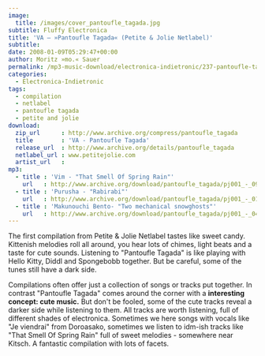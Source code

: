 ```yaml
---
image:
  title: /images/cover_pantoufle_tagada.jpg
subtitle: Fluffy Electronica
title: 'VA – »Pantoufle Tagada« (Petite & Jolie Netlabel)'
subtitle: 
date: 2008-01-09T05:29:47+00:00
author: Moritz »mo.« Sauer
permalink: /mp3-music-download/electronica-indietronic/237-pantoufle-tagada-petite-jolie-netlabel
categories:
  - Electronica-Indietronic
tags:
  - compilation
  - netlabel
  - pantoufle tagada
  - petite and jolie
download:
  zip_url      : http://www.archive.org/compress/pantoufle_tagada
  title        : 'VA - Pantoufle Tagada'
  release_url  : http://www.archive.org/details/pantoufle_tagada
  netlabel_url : www.petitejolie.com
  artist_url   : 
mp3:
  - title : 'Vim - "That Smell Of Spring Rain"'
    url   : http://www.archive.org/download/pantoufle_tagada/pj001_-_09_-_Vim_-_That_Smell_of_Spring_Rain.mp3
  - title : 'Purusha - "Rabirabi"'
    url   : http://www.archive.org/download/pantoufle_tagada/pj001_-_01_-_Purusha_-_Rabirabi.mp3
  - title : 'Makunouchi Bento- "Two mechanical snowghosts"'
    url   : http://www.archive.org/download/pantoufle_tagada/pj001_-_04_-_makunouchi_bento_-_two_mechanical_snowghosts.mp3
---
```

The first compilation from Petite & Jolie Netlabel tastes like sweet candy. Kittenish melodies roll all around, you hear lots of chimes, light beats and a taste for cute sounds. Listening to "Pantoufle Tagada" is like playing with Hello Kitty, Diddl and Spongebobb together. But be careful, some of the tunes still have a dark side.


<!--more-->

Compilations often offer just a collection of songs or tracks put together. In contrast "Pantoufle Tagada" comes around the corner with a **interesting concept: cute music.** But don't be fooled, some of the cute tracks reveal a darker side while listening to them. All tracks are worth listening, full of different shades of electronica. Sometimes we here songs with vocals like "Je viendrai" from Doroasako, sometimes we listen to idm-ish tracks like "That Smell Of Spring Rain" full of sweet melodies - somewhere near Kitsch. A fantastic compilation with lots of facets.
